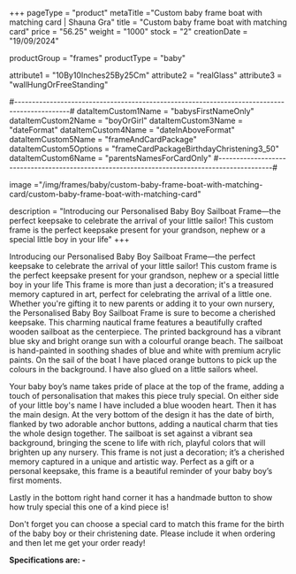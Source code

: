 +++
pageType = "product"
metaTitle ="Custom baby frame boat with matching card | Shauna Gra"
title = "Custom baby frame boat with matching card"
price = "56.25"
weight = "1000"
stock = "2"
creationDate = "19/09/2024"

productGroup = "frames"
productType = "baby"

attribute1 = "10By10Inches25By25Cm" 
attribute2 = "realGlass"
attribute3 = "wallHungOrFreeStanding"

#---------------------------------------------------------------------------------------------#
dataItemCustom1Name = "babysFirstNameOnly"
dataItemCustom2Name = "boyOrGirl"
dataItemCustom3Name = "dateFormat"
dataItemCustom4Name = "dateInAboveFormat"
dataItemCustom5Name = "frameAndCardPackage"
dataItemCustom5Options = "frameCardPackageBirthdayChristening3_50"
dataItemCustom6Name = "parentsNamesForCardOnly"
#---------------------------------------------------------------------------------------------#

image ="/img/frames/baby/custom-baby-frame-boat-with-matching-card/custom-baby-frame-boat-with-matching-card"

description = "Introducing our Personalised Baby Boy Sailboat Frame—the perfect keepsake to celebrate the arrival of your little sailor! This custom frame is the perfect keepsake present for your grandson, nephew or a special little boy in your life"
+++

Introducing our Personalised Baby Boy Sailboat Frame—the perfect keepsake to celebrate the arrival of
your little sailor! This custom frame is the perfect keepsake present for your grandson, nephew or a
special little boy in your life This frame is more than just a decoration; it's a treasured memory captured
in art, perfect for celebrating the arrival of a little one. Whether you're gifting it to new parents or adding
it to your own nursery, the Personalised Baby Boy Sailboat Frame is sure to become a cherished keepsake.
This charming nautical frame features a beautifully crafted wooden sailboat as the centerpiece. The
printed background has a vibrant blue sky and bright orange sun with a colourful orange beach. The
sailboat is hand-painted in soothing shades of blue and white with premium acrylic paints. On the sail of
the boat I have placed orange buttons to pick up the colours in the background. I have also glued on a
little sailors wheel.

Your baby boy’s name takes pride of place at the top of the frame, adding a touch of personalisation that
makes this piece truly special. On either side of your little boy's name I have included a blue wooden
heart. Then it has the main design. At the very bottom of the design it has the date of birth, flanked by
two adorable anchor buttons, adding a nautical charm that ties the whole design together.
The sailboat is set against a vibrant sea background, bringing the scene to life with rich, playful colors that
will brighten up any nursery. This frame is not just a decoration; it’s a cherished memory captured in a
unique and artistic way. Perfect as a gift or a personal keepsake, this frame is a beautiful reminder of your
baby boy’s first moments.

Lastly in the bottom right hand corner it has a handmade button to show how truly special this one of a
kind piece is!

Don't forget you can choose a special card to match this frame for the birth of the baby boy or their
christening date. Please include it when ordering and then let me get your order ready!

**Specifications are: -**
